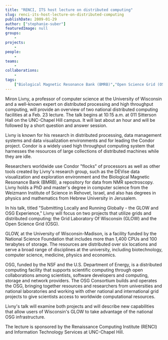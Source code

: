 ```yaml
---
title: "RENCI, ITS host lecture on distributed computing"
slug: renci-its-host-lecture-on-distributed-computing
publishDate: 2009-01-29
author: ["stephanie-suber"]
featuredImage: null
groups:
    - 
projects:
    - 
people:
    - 
teams: 
    - 
collaborations:
    - 
tags:
    ["Biological Magnetic Resonance Bank (BMRB)","Open Science Grid (OSG)"]
---
```

Miron Livny, a professor of computer science at the University of Wisconsin and a well-known expert on distributed processing and high throughput computing, will provide an overview of two national distributed computing facilities at a Feb. 23 lecture. The talk begins at 10:15 a.m. at 011 Sitterson Hall on the UNC-Chapel Hill campus. It will last about an hour and will be followed by a short question and answer session.



Livny is known for his research in distributed processing, data management systems and data visualization environments and for leading the Condor project. Condor is a widely used high throughput computing system that harnesses the resources of large collections of distributed machines while they are idle.

Researchers worldwide use Condor "flocks" of processors as well as other tools created by Livny's research group, such as the DEVise data visualization and exploration environment and the Biological Magnetic Resonance Bank (BMRB), a repository for data from NMR spectroscopy. Livny holds a PhD and master's degree in computer science from the Weizmann Institute of Science in Rehovet, Israel, and also has degrees in physics and mathematics from Hebrew University in Jerusalem.

In his talk, titled "Submitting Locally and Running Globally - the GLOW and OSG Experience," Livny will focus on two projects that utilize grids and distributed computing: the Grid Laboratory Of Wisconsin (GLOW) and the Open Science Grid (OSG).

GLOW, at the University of Wisconsin-Madison, is a facility funded by the National Science Foundation that includes more than 1,400 CPUs and 100 terabytes of storage. The resources are distributed over six locations and serve a broad range of disciplines at the university, including biotechnology, computer science, medicine, physics and economics.

OSG, funded by the NSF and the U.S. Department of Energy, is a distributed computing facility that supports scientific computing through open collaborations among scientists, software developers and computing, storage and network providers. The OSG Consortium builds and operates the OSG, bringing together resources and researchers from universities and national laboratories and working with other national and international grid projects to give scientists access to worldwide computational resources.

Livny's talk will examine both projects and will describe new capabilities that allow users of Wisconsin's GLOW to take advantage of the national OSG infrastructure.

The lecture is sponsored by the Renaissance Computing Institute (RENCI) and Information Technology Services at UNC-Chapel Hill.
